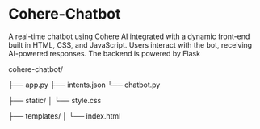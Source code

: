 # Cohere-Chatbot
A real-time chatbot using Cohere AI integrated with a dynamic front-end built in HTML, CSS, and JavaScript. Users interact with the bot, receiving AI-powered responses. The backend is powered by Flask

cohere-chatbot/

├── app.py
├── intents.json
└── chatbot.py

├── static/
│   └── style.css

├── templates/
│   └── index.html
